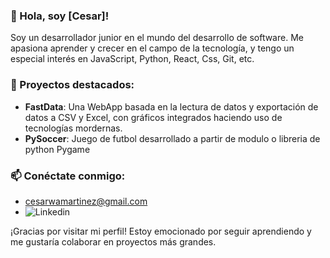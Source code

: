 

### 👋 Hola, soy [Cesar]!

Soy un desarrollador junior en el mundo del desarrollo de software. Me apasiona aprender y crecer en el campo de la tecnología, y tengo un especial interés en JavaScript, Python, React, Css, Git, etc.


### 💼 Proyectos destacados:
- **FastData**: Una WebApp basada en la lectura de datos y exportación de datos a CSV y Excel, con gráficos integrados haciendo uso de tecnologías mordernas.
-  **PySoccer**: Juego de futbol desarrollado a partir de modulo o libreria de python Pygame
  


### 📫 Conéctate conmigo:
- cesarwamartinez@gmail.com
- ![Linkedin](https://www.linkedin.com/in/cesar-martinez-383943332/)


¡Gracias por visitar mi perfil! Estoy emocionado por seguir aprendiendo y me gustaría colaborar en proyectos más grandes.

